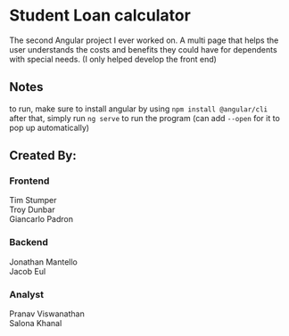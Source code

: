 # Student Loan calculator
The second Angular project I ever worked on. A multi page that helps the user understands the costs and benefits they could have for dependents with special needs. (I only helped develop the front end)

## Notes
to run, make sure to install angular by using `npm install @angular/cli`  
after that, simply run `ng serve` to run the program (can add `--open` for it to pop up automatically)

## Created By:
### Frontend
Tim Stumper  
Troy Dunbar  
Giancarlo Padron  
### Backend
Jonathan Mantello  
Jacob Eul  
### Analyst
Pranav Viswanathan  
Salona Khanal
